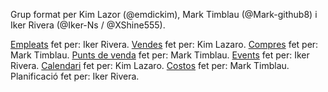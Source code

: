 Grup format per Kim Lazor (@emdickim), Mark Timblau (@Mark-github8) i Iker Rivera (@Iker-Ns / @XShine555).

[Empleats](./Empleados.md) fet per: Iker Rivera.
[Vendes](./Vendes.md) fet per: Kim Lazaro.
[Compres](./Compres.md) fet per: Mark Timblau.
[Punts de venda](./Punts_De_venda.md) fet per: Mark Timblau.
[Events](./Eventos.md) fet per: Iker Rivera.
[Calendari](./Calendari.md) fet per: Kim Lazaro.
[Costos](./Costos.md) fet per: Mark Timblau.
Planificació fet per: Iker Rivera.